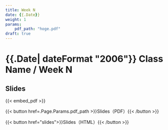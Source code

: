 ```yaml
---
title: Week N
date: {{.Date}}
weight: 1
params: 
    pdf_path: "hoge.pdf"
draft: true
---
```


# {{.Date|  dateFormat "2006"}} Class Name / Week N

## Slides

{{< embed_pdf >}}

{{< button href=.Page.Params.pdf_path >}}Slides（PDF）{{< /button >}}

{{< button href="slides">}}Slides（HTML）{{< /button >}}
